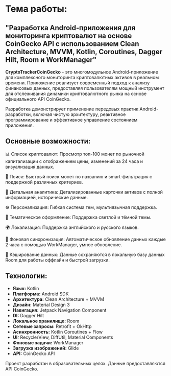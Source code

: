 # Тема работы:
## "Разработка Android-приложения для мониторинга криптовалют на основе CoinGecko API с использованием Clean Architecture, MVVM, Kotlin, Coroutines, Dagger Hilt, Room и WorkManager"

**CryptoTrackerCoinGecko** - это многомодульное Android-приложение для комплексного мониторинга криптовалютных активов в реальном времени. Приложение реализует современный подход к анализу финансовых данных, предоставляя пользователям мощный инструмент для отслеживания динамики криптовалютного рынка на основе официального API CoinGecko.

Разработка демонстрирует применение передовых практик Android-разработки, включая чистую архитектуру, реактивное программирование и эффективное управление состоянием приложения.

## Основные возможности:

📊 Список криптовалют: Просмотр топ-100 монет по рыночной капитализации с отображением цены, изменений за 24 часа и визуализация данных.

🔎 Поиск: Быстрый поиск монет по названию и smart-фильтрация с поддержкой различных критериев.

📱 Детальная аналитика: Детализированные карточки активов с полной информацией, исторические данные.

⚙️ Персонализация: Гибкая система тем, мультиязычная поддержка.

🎨 Тематическое оформление: Поддержка светлой и тёмной темы.

🌍 Локализация: Поддержка английского и русского языков.

🔄 Фоновая синхронизация: Автоматическое обновление данных каждые 2 часа с помощью WorkManager, умное обновление.

💾 Кэширование данных: Данные сохраняются в локальную базу данных Room для работы оффлайн и быстрой загрузки.

## Технологии:

- **Язык:** Kotlin
- **Платформа:** Android SDK
- **Архитектура:** Clean Architecture + MVVM
- **Дизайн:** Material Design 3
- **Навигация:** Jetpack Navigation Component
- **DI:** Dagger Hilt
- **Локальное хранилище:** Room
- **Сетевые запросы:** Retrofit + OkHttp
- **Асинхронность:** Kotlin Coroutines + Flow
- **UI:** RecyclerView, DiffUtil, Material Components 
- **Фоновые задачи:** WorkManager
- **Загрузка изображений:** Glide
- **API:** CoinGecko API

Проект разработан в образовательных целях. Данные предоставляются API CoinGecko.
